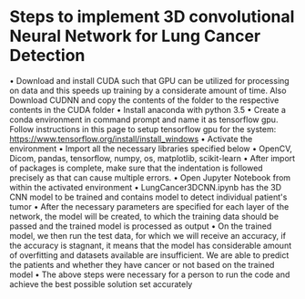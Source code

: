 # Steps to implement 3D convolutional Neural Network for Lung Cancer Detection

•	Download and install CUDA such that GPU can be utilized for processing on data and this speeds up training by a considerate amount of time. Also Download CUDNN and copy the contents of the folder to the respective contents in the CUDA folder
•	Install anaconda with python 3.5
•	Create a conda environment in command prompt and name it as tensorflow gpu. Follow instructions in this page to setup tensorflow gpu for the system: https://www.tensorflow.org/install/install_windows 
•	Activate the environment
•	Import all the necessary libraries specified below 
•	OpenCV, Dicom, pandas, tensorflow, numpy, os, matplotlib, scikit-learn
•	After import of packages is complete, make sure that the indentation is followed precisely as that can cause multiple errors.
•	Open Jupyter Notebook from within the activated environment
•	LungCancer3DCNN.ipynb has the 3D CNN model to be trained and contains model to detect individual patient's tumor
•	After the necessary parameters are specified for each layer of the network, the model will be created, to which the training data should be passed and the trained model is processed as output
•	On the trained model, we then run the test data, for which we will receive an accuracy, if the accuracy is stagnant, it means that the model has considerable amount of overfitting and datasets available are insufficient. We are able to predict the patients and whether they have cancer or not based on the trained model
•	The above steps were necessary for a person to run the code and achieve the best possible solution set accurately
